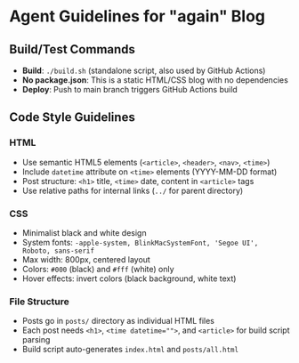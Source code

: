# Agent Guidelines for "again" Blog

## Build/Test Commands
- **Build**: `./build.sh` (standalone script, also used by GitHub Actions)
- **No package.json**: This is a static HTML/CSS blog with no dependencies
- **Deploy**: Push to main branch triggers GitHub Actions build

## Code Style Guidelines

### HTML
- Use semantic HTML5 elements (`<article>`, `<header>`, `<nav>`, `<time>`)
- Include `datetime` attribute on `<time>` elements (YYYY-MM-DD format)
- Post structure: `<h1>` title, `<time>` date, content in `<article>` tags
- Use relative paths for internal links (`../` for parent directory)

### CSS
- Minimalist black and white design
- System fonts: `-apple-system, BlinkMacSystemFont, 'Segoe UI', Roboto, sans-serif`
- Max width: 800px, centered layout
- Colors: `#000` (black) and `#fff` (white) only
- Hover effects: invert colors (black background, white text)

### File Structure
- Posts go in `posts/` directory as individual HTML files
- Each post needs `<h1>`, `<time datetime="">`, and `<article>` for build script parsing
- Build script auto-generates `index.html` and `posts/all.html`